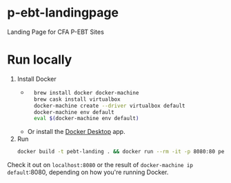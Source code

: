 # p-ebt-landingpage
Landing Page for CFA P-EBT Sites

# Run locally
1. Install Docker
    - ```bash
        brew install docker docker-machine
        brew cask install virtualbox
        docker-machine create --driver virtualbox default
        docker-machine env default
        eval $(docker-machine env default)
      ```
    - Or install the [Docker Desktop](https://www.docker.com/products/docker-desktop) app.
1. Run
    ```bash
    docker build -t pebt-landing . && docker run --rm -it -p 8080:80 pebt-landing
    ```
Check it out on `localhost:8080` or the result of `docker-machine ip default`:8080, depending on how you're running Docker.
